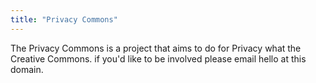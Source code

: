 ```yaml
---
title: "Privacy Commons"
---
```


The Privacy Commons is a project that aims to do for Privacy what the Creative Commons. if you'd like to be involved please email hello at this domain.

